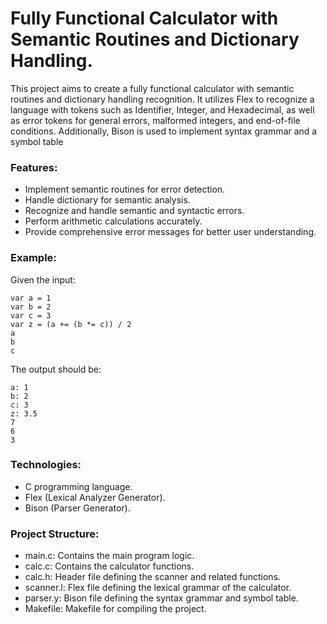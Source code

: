 # Fully Functional Calculator with Semantic Routines and Dictionary Handling.

This project aims to create a fully functional calculator with semantic routines and dictionary handling recognition. It utilizes Flex to recognize a language with tokens such as Identifier, Integer, and Hexadecimal, as well as error tokens for general errors, malformed integers, and end-of-file conditions. Additionally, Bison is used to implement syntax grammar and a symbol table

### Features:

- Implement semantic routines for error detection.
- Handle dictionary for semantic analysis.
- Recognize and handle semantic and syntactic errors.
- Perform arithmetic calculations accurately.
- Provide comprehensive error messages for better user understanding.

### Example:

Given the input:

```
var a = 1
var b = 2
var c = 3
var z = (a += (b *= c)) / 2
a
b
c
```

The output should be:

```
a: 1
b: 2
c: 3
z: 3.5
7
6
3
```

### Technologies:

- C programming language.
- Flex (Lexical Analyzer Generator).
- Bison (Parser Generator).

### Project Structure:

- main.c: Contains the main program logic.
- calc.c: Contains the calculator functions.
- calc.h: Header file defining the scanner and related functions.
- scanner.l: Flex file defining the lexical grammar of the calculator.
- parser.y: Bison file defining the syntax grammar and symbol table.
- Makefile: Makefile for compiling the project.
